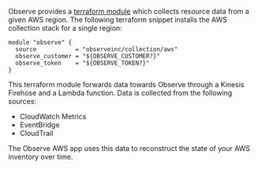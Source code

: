 Observe provides a [terraform module](https://github.com/observeinc/terraform-aws-collection) which collects resource data from a given AWS region. The following terraform snippet installs the AWS collection stack for a single region:

```
module "observe" {
  source           = "observeinc/collection/aws"
  observe_customer = "${OBSERVE_CUSTOMER?}"
  observe_token    = "${OBSERVE_TOKEN?}"
}
```

This terraform module forwards data towards Observe through a Kinesis Firehose and a Lambda function. Data is collected from the following sources:

- CloudWatch Metrics
- EventBridge
- CloudTrail

The Observe AWS app uses this data to reconstruct the state of your AWS inventory over time.

